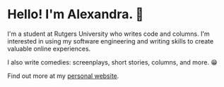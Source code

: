 # Hello! I'm Alexandra. 👋

I'm a student at Rutgers University who writes code and columns. I'm interested in using my software engineering and writing skills to create valuable online experiences.

I also write comedies: screenplays, short stories, columns, and more. 😁

Find out more at my [personal website](https://apaskhaver.github.io/).
